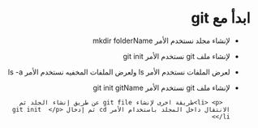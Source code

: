 
<div dir = rtl > 
  
 <h1>  ابدأ مع git
</h1> 

  
  <ul>
    <li> <p> لإنشاء مجلد نستخدم الأمر mkdir folderName </p> </li>

  <li> <p> لإنشاء ملف git نستخدم الأمر git init  </p> </li>

  <li> <p> لعرض الملفات نستخدم الأمر ls ولعرض الملفات المخفيه نستخدم الأمر ls -a </p> </li>
    <li> <p> لإنشاء ملف git نستخدم الأمر git init gitName </p> </li>

      <li> <p>طريقة اخرى لإنشاء git file عن طريق إنشاء الجلد ثم الانتقال داخل المجلد باستخدام الأمر cd ثم إدخال git init  </p> </li>



</ul> 
    

  </dir >

